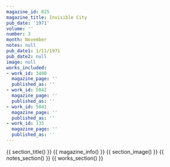 ```yaml
---
magazine_id: 825
magazine_title: Invisible City
pub_date: '1971'
volume: ''
number: 3
month: November
notes: null
pub_date1: 1/11/1971
pub_date2: null
image: null
works_included:
- work_id: 3480
  magazine_page: ''
  published_as: ''
- work_id: 5042
  magazine_page: ''
  published_as: ''
- work_id: 5041
  magazine_page: ''
  published_as: ''
- work_id: 135
  magazine_page: ''
  published_as: ''
---
```


{{ section_title() }}
{{ magazine_info() }}
{{ section_image() }}
{{ notes_section() }}
{{ works_section() }}
